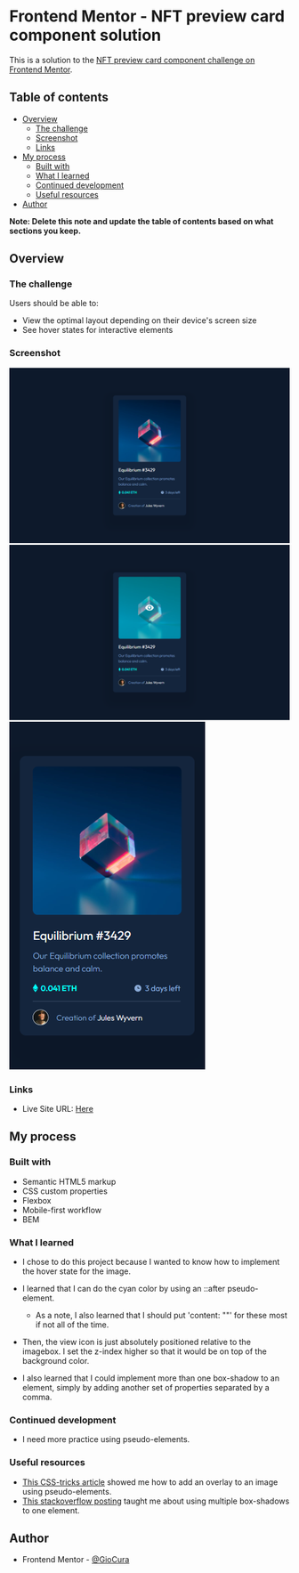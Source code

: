 # Frontend Mentor - NFT preview card component solution

This is a solution to the [NFT preview card component challenge on Frontend Mentor](https://www.frontendmentor.io/challenges/nft-preview-card-component-SbdUL_w0U).

## Table of contents

- [Overview](#overview)
  - [The challenge](#the-challenge)
  - [Screenshot](#screenshot)
  - [Links](#links)
- [My process](#my-process)
  - [Built with](#built-with)
  - [What I learned](#what-i-learned)
  - [Continued development](#continued-development)
  - [Useful resources](#useful-resources)
- [Author](#author)

**Note: Delete this note and update the table of contents based on what sections you keep.**

## Overview

### The challenge

Users should be able to:

- View the optimal layout depending on their device's screen size
- See hover states for interactive elements

### Screenshot

![The desktop design](images/screenshot-desktop.png)
![The desktop design with active states](images/screenshot-desktop-active.png)
![The desktop design](images/screenshot-mobile.png)

### Links

- Live Site URL: [Here](https://gc12-nft-preview.netlify.app)

## My process

### Built with

- Semantic HTML5 markup
- CSS custom properties
- Flexbox
- Mobile-first workflow
- BEM

### What I learned

- I chose to do this project because I wanted to know how to implement the hover state for the image.

- I learned that I can do the cyan color by using an ::after pseudo-element.

  - As a note, I also learned that I should put 'content: ""' for these most if not all of the time.

- Then, the view icon is just absolutely positioned relative to the imagebox. I set the z-index higher so that it would be on top of the background color.

- I also learned that I could implement more than one box-shadow to an element, simply by adding another set of properties separated by a comma.

### Continued development

- I need more practice using pseudo-elements.

### Useful resources

- [This CSS-tricks article](https://css-tricks.com/7-practical-uses-for-the-before-and-after-pseudo-elements-in-css/#:~:text=CSS%20%3A%3Abefore%20and%20%3A%3A,present%20in%20the%20HTML%20content.) showed me how to add an overlay to an image using pseudo-elements.
- [This stackoverflow posting](https://stackoverflow.com/questions/8556604/is-there-a-way-to-use-two-css3-box-shadows-on-one-element) taught me about using multiple box-shadows to one element.

## Author

- Frontend Mentor - [@GioCura](https://www.frontendmentor.io/profile/GioCura)

